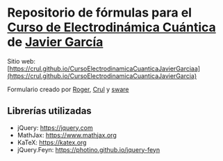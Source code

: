 # Repositorio de fórmulas para el [Curso de Electrodinámica Cuántica](https://www.youtube.com/playlist?list=PLAnA8FVrBl8BswPvgKXiN1CkVdKRyTQzI) de [Javier García](https://www.youtube.com/user/jamesjamesbondbond)

Sitio web: [https://crul.github.io/CursoElectrodinamicaCuanticaJavierGarciaa](https://crul.github.io/CursoElectrodinamicaCuanticaJavierGarcia)

Formulario creado por [Roger](https://github.com/rogerbalsach), [Crul](https://github.com/Crul) y [sware](https://github.com/swaree)

## Librerías utilizadas

- jQuery: https://jquery.com
- MathJax: https://www.mathjax.org
- KaTeX: https://katex.org
- jQuery.Feyn: https://photino.github.io/jquery-feyn
